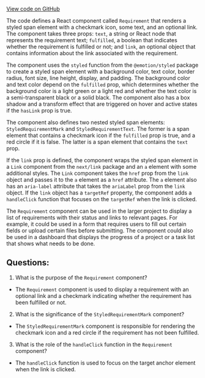 [View code on GitHub](https://github.com/technologiestiftung/kulturdaten-frontend/blob/master/components/Publish/Requirement.tsx)

The code defines a React component called `Requirement` that renders a styled span element with a checkmark icon, some text, and an optional link. The component takes three props: `text`, a string or React node that represents the requirement text; `fulfilled`, a boolean that indicates whether the requirement is fulfilled or not; and `link`, an optional object that contains information about the link associated with the requirement.

The component uses the `styled` function from the `@emotion/styled` package to create a styled span element with a background color, text color, border radius, font size, line height, display, and padding. The background color and text color depend on the `fulfilled` prop, which determines whether the background color is a light green or a light red and whether the text color is a semi-transparent black or a solid black. The component also has a box shadow and a transform effect that are triggered on hover and active states if the `hasLink` prop is true.

The component also defines two nested styled span elements: `StyledRequirementMark` and `StyledRequirementText`. The former is a span element that contains a checkmark icon if the `fulfilled` prop is true, and a red circle if it is false. The latter is a span element that contains the `text` prop.

If the `link` prop is defined, the component wraps the styled span element in a `Link` component from the `next/link` package and an `a` element with some additional styles. The `Link` component takes the `href` prop from the `link` object and passes it to the `a` element as a `href` attribute. The `a` element also has an `aria-label` attribute that takes the `ariaLabel` prop from the `link` object. If the `link` object has a `targetRef` property, the component adds a `handleClick` function that focuses on the `targetRef` when the link is clicked.

The `Requirement` component can be used in the larger project to display a list of requirements with their status and links to relevant pages. For example, it could be used in a form that requires users to fill out certain fields or upload certain files before submitting. The component could also be used in a dashboard that displays the progress of a project or a task list that shows what needs to be done.
## Questions: 
 1. What is the purpose of the `Requirement` component?
- The `Requirement` component is used to display a requirement with an optional link and a checkmark indicating whether the requirement has been fulfilled or not.

2. What is the significance of the `StyledRequirementMark` component?
- The `StyledRequirementMark` component is responsible for rendering the checkmark icon and a red circle if the requirement has not been fulfilled.

3. What is the role of the `handleClick` function in the `Requirement` component?
- The `handleClick` function is used to focus on the target anchor element when the link is clicked.